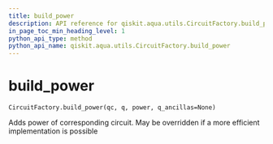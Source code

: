 ```yaml
---
title: build_power
description: API reference for qiskit.aqua.utils.CircuitFactory.build_power
in_page_toc_min_heading_level: 1
python_api_type: method
python_api_name: qiskit.aqua.utils.CircuitFactory.build_power
---
```


# build\_power

<span id="qiskit.aqua.utils.CircuitFactory.build_power" />

`CircuitFactory.build_power(qc, q, power, q_ancillas=None)`

Adds power of corresponding circuit. May be overridden if a more efficient implementation is possible

